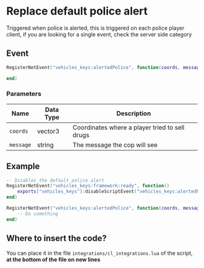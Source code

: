 # Replace default police alert

Triggered when police is alerted, this is triggered on each police player client, if you are looking for a single event, check the server side category

## Event

```lua
RegisterNetEvent("vehicles_keys:alertedPolice", function(coords, message)

end)
```

### Parameters

| Name      | Data Type | Description                                    |
| --------- | --------- | ---------------------------------------------- |
| `coords`  | vector3   | Coordinates where a player tried to sell drugs |
| `message` | string    | The message the cop will see                   |

## Example

```lua
-- Disables the default police alert
RegisterNetEvent("vehicles_keys:framework:ready", function() 
    exports["vehicles_keys"]:disableScriptEvent("vehicles_keys:alertedPolice")
end)

RegisterNetEvent("vehicles_keys:alertedPolice", function(coords, message)
    -- Do something
end)
```

## Where to insert the code?

You can place it in the file `integrations/cl_integrations.lua` of the script, **at the bottom of the file on new lines**
